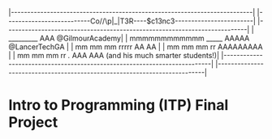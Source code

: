 
|--------------------------------------------------------------------------|
|--------------------------Co/\/\p|_|T3R----$c13nc3------------------------|
|--------------------------------------------------------------------------| 
|     _________                    AAA                      @GilmourAcademy|
|    mmmmmmmmmmmm   _____         AAAAA                      @LancerTechGA |
|   mm    mm    mm  rrrrr        AA   AA                                   |
|   mm    mm    mm  rr          AAAAAAAAA                                  |
|   mm    mm    mm  rr   _._   AAA     AAA (and his much smarter students!)|
|--------------------------------------------------------------------------|
|--------------------------------------------------------------------------|

# Intro to Programming (ITP) Final Project